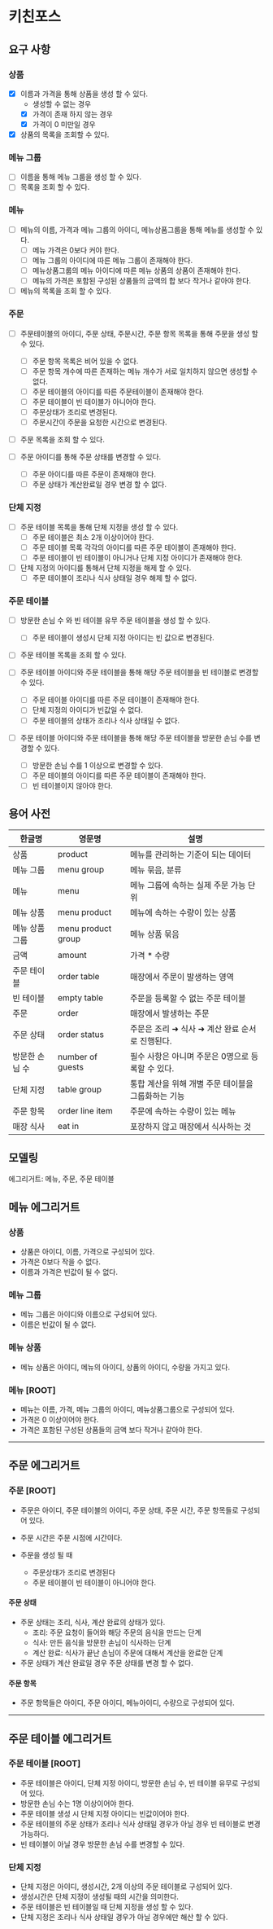 # 키친포스

## 요구 사항

### 상품

- [x] 이름과 가격을 통해 상품을 생성 할 수 있다.
  - 생성할 수 없는 경우
  - [x] 가격이 존재 하지 않는 경우
  - [x] 가격이 0 미만일 경우
- [x] 상품의 목록을 조회할 수 있다.

### 메뉴 그룹

- [ ] 이름을 통해 메뉴 그룹을 생성 할 수 있다.
- [ ] 목록을 조회 할 수 있다.

### 메뉴

- [ ] 메뉴의 이름, 가격과 메뉴 그룹의 아이디, 메뉴상품그룹을 통해 메뉴를 생성할 수 있다.
  - [ ] 메뉴 가격은 0보다 커야 한다.
  - [ ] 메뉴 그룹의 아이디에 따른 메뉴 그룹이 존재해야 한다.
  - [ ] 메뉴상품그룹의 메뉴 아이디에 따른 메뉴 상품의 상품이 존재해야 한다.
  - [ ] 메뉴의 가격은 포함된 구성된 상품들의 금액의 합 보다 작거나 같아야 한다.

- [ ] 메뉴의 목록을 조회 할 수 있다.

### 주문

- [ ] 주문테이블의 아이디, 주문 상태, 주문시간, 주문 항목 목록을 통해 주문을 생성 할 수 있다.
  - [ ] 주문 항목 목록은 비어 있을 수 없다.
  - [ ] 주문 항목 개수에 따른 존재하는 메뉴 개수가 서로 일치하지 않으면 생성할 수 없다.
  - [ ] 주문 테이블의 아이디를 따른 주문테이블이 존재해야 한다.
  - [ ] 주문 테이블이 빈 테이블가 아니어야 한다.
  - [ ] 주문상태가 조리로 변경된다.
  - [ ] 주문시간이 주문을 요청한 시간으로 변경된다.

- [ ] 주문 목록을 조회 할 수 있다.

- [ ] 주문 아이디를 통해 주문 상태를 변경할 수 있다.
  - [ ] 주문 아이디를 따른 주문이 존재해야 한다.
  - [ ] 주문 상태가 계산완료일 경우 변경 할 수 없다.

### 단체 지정

- [ ] 주문 테이블 목록을 통해 단체 지정을 생성 할 수 있다.
  - [ ] 주문 테이블은 최소 2개 이상이어야 한다.
  - [ ] 주문 테이블 목록 각각의 아이디를 따른 주문 테이블이 존재해야 한다.
  - [ ] 주문 테이블이 빈 테이블이 아니거나 단체 지정 아이디가 존재해야 한다.

- [ ] 단체 지정의 아이디를 통해서 단체 지정을 해제 할 수 있다.
  - [ ] 주문 테이블이 조리나 식사 상태일 경우 해제 할 수 없다.

### 주문 테이블

- [ ] 방문한 손님 수 와 빈 테이블 유무 주문 테이블을 생성 할 수 있다.
  - [ ] 주문 테이블이 생성시 단체 지정 아이디는 빈 값으로 변경된다.

- [ ] 주문 테이블 목록을 조회 할 수 있다.

- [ ] 주문 테이블 아이디와 주문 테이블을 통해 해당 주문 테이블을 빈 테이블로 변경할 수 있다.
  - [ ] 주문 테이블 아이디를 따른 주문 테이블이 존재해야 한다.
  - [ ] 단체 지정의 아이디가 빈값일 수 없다.
  - [ ] 주문 테이블의 상태가 조리나 식사 상태일 수 없다.

- [ ] 주문 테이블 아이디와 주문 테이블을 통해 해당 주문 테이블을 방문한 손님 수를 변경할 수 있다.
  - [ ] 방문한 손님 수를 1 이상으로 변경할 수 있다.
  - [ ] 주문 테이블의 아이디를 따른 주문 테이블이 존재해야 한다.
  - [ ] 빈 테이블이지 않아야 한다.

## 용어 사전

| 한글명      | 영문명                | 설명                            |
|----------|--------------------|-------------------------------|
| 상품       | product            | 메뉴를 관리하는 기준이 되는 데이터           |
| 메뉴 그룹    | menu group         | 메뉴 묶음, 분류                     |
| 메뉴       | menu               | 메뉴 그룹에 속하는 실제 주문 가능 단위        |
| 메뉴 상품    | menu product       | 메뉴에 속하는 수량이 있는 상품             |
| 메뉴 상품 그룹 | menu product group | 메뉴 상품 묶음                      |
| 금액       | amount             | 가격 * 수량                       |
| 주문 테이블   | order table        | 매장에서 주문이 발생하는 영역              |
| 빈 테이블    | empty table        | 주문을 등록할 수 없는 주문 테이블           |
| 주문       | order              | 매장에서 발생하는 주문                  |
| 주문 상태    | order status       | 주문은 조리 ➜ 식사 ➜ 계산 완료 순서로 진행된다. |
| 방문한 손님 수 | number of guests   | 필수 사항은 아니며 주문은 0명으로 등록할 수 있다. |
| 단체 지정    | table group        | 통합 계산을 위해 개별 주문 테이블을 그룹화하는 기능 |
| 주문 항목    | order line item    | 주문에 속하는 수량이 있는 메뉴             |
| 매장 식사    | eat in             | 포장하지 않고 매장에서 식사하는 것           |

## 모델링

에그리거트: 메뉴, 주문, 주문 테이블

## 메뉴 에그리거트

### 상품

- 상품은 아이디, 이름, 가격으로 구성되어 있다.
- 가격은 0보다 작을 수 없다.
- 이름과 가격은 빈값이 될 수 없다.

### 메뉴 그룹

- 메뉴 그룹은 아이디와 이름으로 구성되어 있다.
- 이름은 빈값이 될 수 없다.

### 메뉴 상품

- 메뉴 상품은 아이디, 메뉴의 아이디, 상품의 아이디, 수량을 가지고 있다.

### 메뉴 [ROOT]

- 메뉴는 이름, 가격, 메뉴 그룹의 아이디, 메뉴상품그룹으로 구성되어 있다.
- 가격은 0 이상이어야 한다.
- 가격은 포함된 구성된 상품들의 금액 보다 작거나 같아야 한다.

---

## 주문 에그리거트

### 주문 [ROOT]

- 주문은 아이디, 주문 테이블의 아이디, 주문 상태, 주문 시간, 주문 항목들로 구성되어 있다.

- 주문 시간은 주문 시점에 시간이다.
- 주문을 생성 될 때
  - 주문상태가 조리로 변경된다
  - 주문 테이블이 빈 테이블이 아니어야 한다.

#### 주문 상태

- 주문 상태는 조리, 식사, 계산 완료의 상태가 있다.
  - 조리: 주문 요청이 들어와 해당 주문의 음식을 만드는 단계
  - 식사: 만든 음식을 방문한 손님이 식사하는 단계
  - 계산 완료: 식사가 끝난 손님이 주문에 대해서 계산을 완료한 단계
- 주문 상태가 계산 완료일 경우 주문 상태를 변경 할 수 없다.

#### 주문 항목

- 주문 항목들은 아이디, 주문 아이디, 메뉴아이디, 수량으로 구성되어 있다.

---

## 주문 테이블 에그리거트

### 주문 테이블 [ROOT]

- 주문 테이블은 아이디, 단체 지정 아이디, 방문한 손님 수, 빈 테이블 유무로 구성되어 있다.
- 방문한 손님 수는 1명 이상이어야 한다.
- 주문 테이블 생성 시 단체 지정 아이디는 빈값이어야 한다.
- 주문 테이블의 주문 상태가 조리나 식사 상태일 경우가 아닐 경우 빈 테이블로 변경 가능하다.
- 빈 테이블이 아닐 경우 방문한 손님 수를 변경할 수 있다.

### 단체 지정

- 단체 지정은 아이디, 생성시간, 2개 이상의 주문 테이블로 구성되어 있다.
- 생성시간은 단체 지정이 생성될 때의 시간을 의미한다.
- 주문 테이블은 빈 테이블일 때 단체 지정을 생성 할 수 있다.
- 단체 지정은 조리나 식사 상태일 경우가 아닐 경우에만 해산 할 수 있다.
